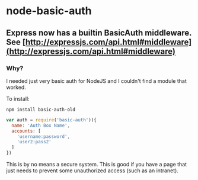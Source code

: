 # node-basic-auth

## Express now has a builtin BasicAuth middleware. See [http://expressjs.com/api.html#middleware](http://expressjs.com/api.html#middleware)

### Why?

I needed just very basic auth for NodeJS and I couldn't find a module that worked.

To install:

```
npm install basic-auth-old
```

```javascript
var auth = require('basic-auth')({
  name: 'Auth Box Name',
  accounts: [
    'username:password',
    'user2:pass2'
  ]
})
```

This is by no means a secure system. This is good if you have a page that just needs to prevent some unauthorized access (such as an intranet).